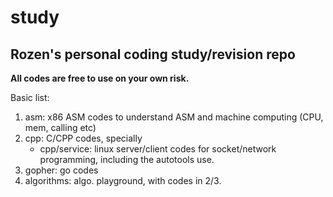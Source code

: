 # study
## Rozen's personal coding study/revision repo

**All codes are free to use on your own risk.**

Basic list:
1. asm: x86 ASM codes to understand ASM and machine computing (CPU, mem, calling etc)
2. cpp: C/CPP codes, specially
    - cpp/service: linux server/client codes for socket/network programming, including the autotools use.
3. gopher: go codes
4. algorithms: algo. playground, with codes in 2/3.
